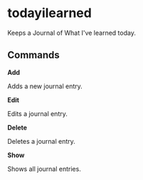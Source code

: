 todayilearned
=============

Keeps a Journal of What I've learned today.

## Commands

**Add**

Adds a new journal entry.

**Edit**

Edits a journal entry.

**Delete**

Deletes a journal entry.

**Show**

Shows all journal entries.
